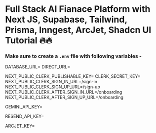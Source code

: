 # Full Stack AI Fianace Platform with Next JS, Supabase, Tailwind, Prisma, Inngest, ArcJet, Shadcn UI Tutorial 🔥🔥



### Make sure to create a `.env` file with following variables -


DATABASE_URL=
DIRECT_URL=

NEXT_PUBLIC_CLERK_PUBLISHABLE_KEY=
CLERK_SECRET_KEY=
NEXT_PUBLIC_CLERK_SIGN_IN_URL=/sign-in
NEXT_PUBLIC_CLERK_SIGN_UP_URL=/sign-up
NEXT_PUBLIC_CLERK_AFTER_SIGN_IN_URL=/onboarding
NEXT_PUBLIC_CLERK_AFTER_SIGN_UP_URL=/onboarding

GEMINI_API_KEY=

RESEND_API_KEY=

ARCJET_KEY=
```
